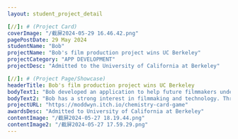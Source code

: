 ```yaml
---
layout: student_project_detail

[//]: # (Project Card)
coverImage: "/截屏2024-05-29 16.46.42.png"
pagePostDate: 29 May 2024
studentName: "Bob"
projectName: "Bob's film production project wins UC Berkeley"
projectCategory: "APP DEVELOPMENT"
projectDesc: "Admitted to the University of California at Berkeley"

[//]: # (Project Page/Showcase)
headerTitle: Bob's film production project wins UC Berkeley
bodyText1: "Bob developed an application to help future filmmakers understand the filmmaking process. The application uses videos or images as input and utilizes MediaPipe's object detection model to identify and locate various objects in scenes."
bodyText2: "Bob has a strong interest in filmmaking and technology. Through this application, he hopes to help aspiring filmmakers gain a more intuitive understanding of the use of props and the positioning of characters, thereby enhancing their professional skills."
projectURL: "https://moddwyn.itch.io/chemistry-card-game"
awardsDesc: "Admitted to University of California at Berkeley"
contentImage: "/截屏2024-05-27 18.19.44.png"
contentImage2: "/截屏2024-05-27 17.59.29.png"
---
```

